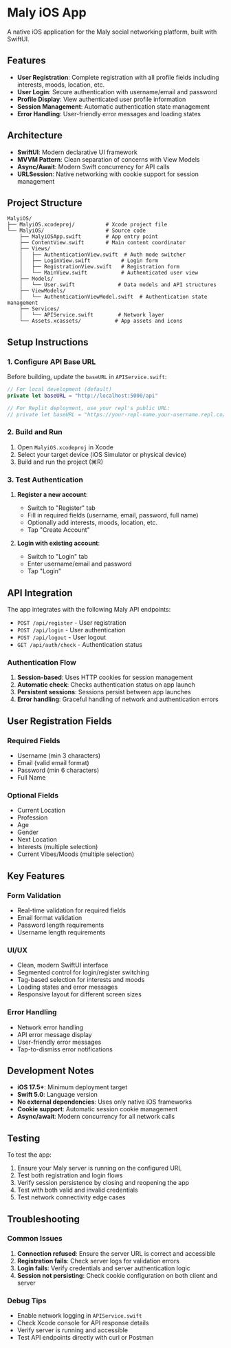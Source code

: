 # Maly iOS App

A native iOS application for the Maly social networking platform, built with SwiftUI.

## Features

- **User Registration**: Complete registration with all profile fields including interests, moods, location, etc.
- **User Login**: Secure authentication with username/email and password
- **Profile Display**: View authenticated user profile information
- **Session Management**: Automatic authentication state management
- **Error Handling**: User-friendly error messages and loading states

## Architecture

- **SwiftUI**: Modern declarative UI framework
- **MVVM Pattern**: Clean separation of concerns with View Models
- **Async/Await**: Modern Swift concurrency for API calls
- **URLSession**: Native networking with cookie support for session management

## Project Structure

```
MalyiOS/
├── MalyiOS.xcodeproj/          # Xcode project file
└── MalyiOS/                    # Source code
    ├── MalyiOSApp.swift        # App entry point
    ├── ContentView.swift       # Main content coordinator
    ├── Views/
    │   ├── AuthenticationView.swift  # Auth mode switcher
    │   ├── LoginView.swift          # Login form
    │   ├── RegistrationView.swift   # Registration form
    │   └── MainView.swift           # Authenticated user view
    ├── Models/
    │   └── User.swift              # Data models and API structures
    ├── ViewModels/
    │   └── AuthenticationViewModel.swift  # Authentication state management
    ├── Services/
    │   └── APIService.swift        # Network layer
    └── Assets.xcassets/           # App assets and icons
```

## Setup Instructions

### 1. Configure API Base URL

Before building, update the `baseURL` in `APIService.swift`:

```swift
// For local development (default)
private let baseURL = "http://localhost:5000/api"

// For Replit deployment, use your repl's public URL:
// private let baseURL = "https://your-repl-name.your-username.repl.co/api"
```

### 2. Build and Run

1. Open `MalyiOS.xcodeproj` in Xcode
2. Select your target device (iOS Simulator or physical device)
3. Build and run the project (⌘R)

### 3. Test Authentication

1. **Register a new account**:
   - Switch to "Register" tab
   - Fill in required fields (username, email, password, full name)
   - Optionally add interests, moods, location, etc.
   - Tap "Create Account"

2. **Login with existing account**:
   - Switch to "Login" tab
   - Enter username/email and password
   - Tap "Login"

## API Integration

The app integrates with the following Maly API endpoints:

- `POST /api/register` - User registration
- `POST /api/login` - User authentication
- `POST /api/logout` - User logout
- `GET /api/auth/check` - Authentication status

### Authentication Flow

1. **Session-based**: Uses HTTP cookies for session management
2. **Automatic check**: Checks authentication status on app launch
3. **Persistent sessions**: Sessions persist between app launches
4. **Error handling**: Graceful handling of network and authentication errors

## User Registration Fields

### Required Fields
- Username (min 3 characters)
- Email (valid email format)
- Password (min 6 characters)
- Full Name

### Optional Fields
- Current Location
- Profession
- Age
- Gender
- Next Location
- Interests (multiple selection)
- Current Vibes/Moods (multiple selection)

## Key Features

### Form Validation
- Real-time validation for required fields
- Email format validation
- Password length requirements
- Username length requirements

### UI/UX
- Clean, modern SwiftUI interface
- Segmented control for login/register switching
- Tag-based selection for interests and moods
- Loading states and error messages
- Responsive layout for different screen sizes

### Error Handling
- Network error handling
- API error message display
- User-friendly error messages
- Tap-to-dismiss error notifications

## Development Notes

- **iOS 17.5+**: Minimum deployment target
- **Swift 5.0**: Language version
- **No external dependencies**: Uses only native iOS frameworks
- **Cookie support**: Automatic session cookie management
- **Async/await**: Modern concurrency for all network calls

## Testing

To test the app:

1. Ensure your Maly server is running on the configured URL
2. Test both registration and login flows
3. Verify session persistence by closing and reopening the app
4. Test with both valid and invalid credentials
5. Test network connectivity edge cases

## Troubleshooting

### Common Issues

1. **Connection refused**: Ensure the server URL is correct and accessible
2. **Registration fails**: Check server logs for validation errors
3. **Login fails**: Verify credentials and server authentication logic
4. **Session not persisting**: Check cookie configuration on both client and server

### Debug Tips

- Enable network logging in `APIService.swift`
- Check Xcode console for API response details
- Verify server is running and accessible
- Test API endpoints directly with curl or Postman